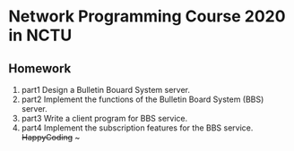 # Network Programming Course 2020 in NCTU

## Homework
1. part1 Design a Bulletin Bouard System server.
2. part2 Implement the functions of the Bulletin Board System (BBS) server.
3. part3 Write a client program for BBS service.
4. part4 Implement the subscription features for the BBS service.
~~HappyCoding~~ ~

